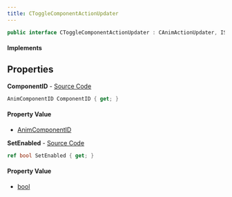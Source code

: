```yaml
---
title: CToggleComponentActionUpdater
---
```


```csharp
public interface CToggleComponentActionUpdater : CAnimActionUpdater, ISchemaClass<CAnimActionUpdater>, ISchemaClass<CToggleComponentActionUpdater>, ISchemaField, ISchemaClass, INativeHandle
```

#### Implements

## Properties

**ComponentID** - [Source Code](https://github.com/swiftly-solution/swiftlys2/blob/main/managed/src/SwiftlyS2.Generated/Schemas/Interfaces/CToggleComponentActionUpdater.cs#L16)

```csharp
AnimComponentID ComponentID { get; }
```

#### Property Value

- [AnimComponentID](/docs/api/shared/schemadefinitions/animcomponentid)

**SetEnabled** - [Source Code](https://github.com/swiftly-solution/swiftlys2/blob/main/managed/src/SwiftlyS2.Generated/Schemas/Interfaces/CToggleComponentActionUpdater.cs#L18)

```csharp
ref bool SetEnabled { get; }
```

#### Property Value

- [bool](https://learn.microsoft.com/dotnet/api/system.boolean)

